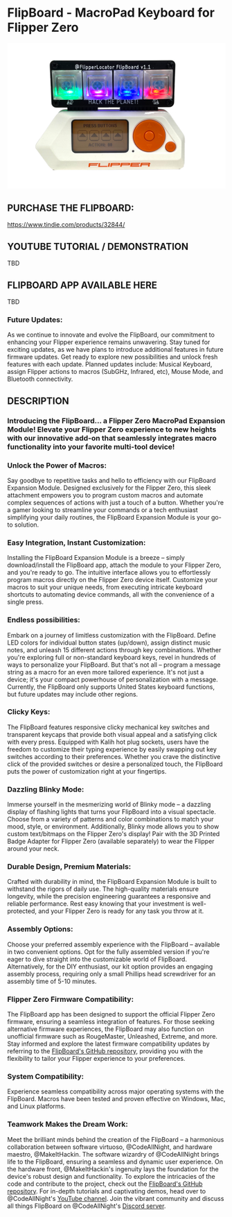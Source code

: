 # FlipBoard - MacroPad Keyboard for Flipper Zero

![alt text](https://raw.githubusercontent.com/MakeItHackin/FlipBoard/main/images/colorFront.jpg)

## PURCHASE THE FLIPBOARD:
https://www.tindie.com/products/32844/

## YOUTUBE TUTORIAL / DEMONSTRATION
TBD

## FLIPBOARD APP AVAILABLE HERE
TBD
### Future Updates:
As we continue to innovate and evolve the FlipBoard, our commitment to enhancing your Flipper experience remains unwavering. Stay tuned for exciting updates, as we have plans to introduce additional features in future firmware updates. Get ready to explore new possibilities and unlock fresh features with each update.  Planned updates include: Musical Keyboard, assign Flipper actions to macros (SubGHz, Infrared, etc), Mouse Mode, and Bluetooth connectivity.  

## DESCRIPTION
### Introducing the FlipBoard... a Flipper Zero MacroPad Expansion Module!  Elevate your Flipper Zero experience to new heights with our innovative add-on that seamlessly integrates macro functionality into your favorite multi-tool device!  

### Unlock the Power of Macros:  
Say goodbye to repetitive tasks and hello to efficiency with our FlipBoard Expansion Module. Designed exclusively for the Flipper Zero, this sleek attachment empowers you to program custom macros and automate complex sequences of actions with just a touch of a button. Whether you're a gamer looking to streamline your commands or a tech enthusiast simplifying your daily routines, the FlipBoard Expansion Module is your go-to solution.  

### Easy Integration, Instant Customization:  
Installing the FlipBoard Expansion Module is a breeze – simply download/install the FlipBoard app, attach the module to your Flipper Zero, and you're ready to go. The intuitive interface allows you to effortlessly program macros directly on the Flipper Zero device itself. Customize your macros to suit your unique needs, from executing intricate keyboard shortcuts to automating device commands, all with the convenience of a single press.  

### Endless possibilities:  
Embark on a journey of limitless customization with the FlipBoard. Define LED colors for individual button states (up/down), assign distinct music notes, and unleash 15 different actions through key combinations. Whether you're exploring full or non-standard keyboard keys, revel in hundreds of ways to personalize your FlipBoard. But that's not all – program a message string as a macro for an even more tailored experience. It's not just a device; it's your compact powerhouse of personalization with a message.  Currently, the FlipBoard only supports United States keyboard functions, but future updates may include other regions.  

### Clicky Keys:  
The FlipBoard features responsive clicky mechanical key switches and transparent keycaps that provide both visual appeal and a satisfying click with every press. Equipped with Kalih hot plug sockets, users have the freedom to customize their typing experience by easily swapping out key switches according to their preferences. Whether you crave the distinctive click of the provided switches or desire a personalized touch, the FlipBoard puts the power of customization right at your fingertips.  

### Dazzling Blinky Mode:  
Immerse yourself in the mesmerizing world of Blinky mode – a dazzling display of flashing lights that turns your FlipBoard into a visual spectacle. Choose from a variety of patterns and color combinations to match your mood, style, or environment.  Additionally, Blinky mode allows you to show custom text/bitmaps on the Flipper Zero's display!  Pair with the 3D Printed Badge Adapter for Flipper Zero (available separately) to wear the Flipper around your neck.  

### Durable Design, Premium Materials:  
Crafted with durability in mind, the FlipBoard Expansion Module is built to withstand the rigors of daily use. The high-quality materials ensure longevity, while the precision engineering guarantees a responsive and reliable performance. Rest easy knowing that your investment is well-protected, and your Flipper Zero is ready for any task you throw at it.  

### Assembly Options:
Choose your preferred assembly experience with the FlipBoard – available in two convenient options. Opt for the fully assembled version if you're eager to dive straight into the customizable world of FlipBoard. Alternatively, for the DIY enthusiast, our kit option provides an engaging assembly process, requiring only a small Phillips head screwdriver for an assembly time of 5-10 minutes.

### Flipper Zero Firmware Compatibility:  
The FlipBoard app has been designed to support the official Flipper Zero firmware, ensuring a seamless integration of features. For those seeking alternative firmware experiences, the FlipBoard may also function on unofficial firmware such as RougeMaster, Unleashed, Extreme, and more. Stay informed and explore the latest firmware compatibility updates by referring to the [FlipBoard's GitHub repository](https://github.com/jamisonderek/flipboard), providing you with the flexibility to tailor your Flipper experience to your preferences.

### System Compatibility:  
Experience seamless compatibility across major operating systems with the FlipBoard. Macros have been tested and proven effective on Windows, Mac, and Linux platforms.  

### Teamwork Makes the Dream Work:  
Meet the brilliant minds behind the creation of the FlipBoard – a harmonious collaboration between software virtuoso, @CodeAllNight, and hardware maestro, @MakeItHackin. The software wizardry of @CodeAllNight brings life to the FlipBoard, ensuring a seamless and dynamic user experience. On the hardware front, @MakeItHackin's ingenuity lays the foundation for the device's robust design and functionality. To explore the intricacies of the code and contribute to the project, check out the [FlipBoard's GitHub repository](https://github.com/jamisonderek/flipboard). For in-depth tutorials and captivating demos, head over to @CodeAllNight's [YouTube channel](https://www.youtube.com/@MrDerekJamison). Join the vibrant community and discuss all things FlipBoard on @CodeAllNight's [Discord server](https://discord.gg/H89Jzjty6m).
